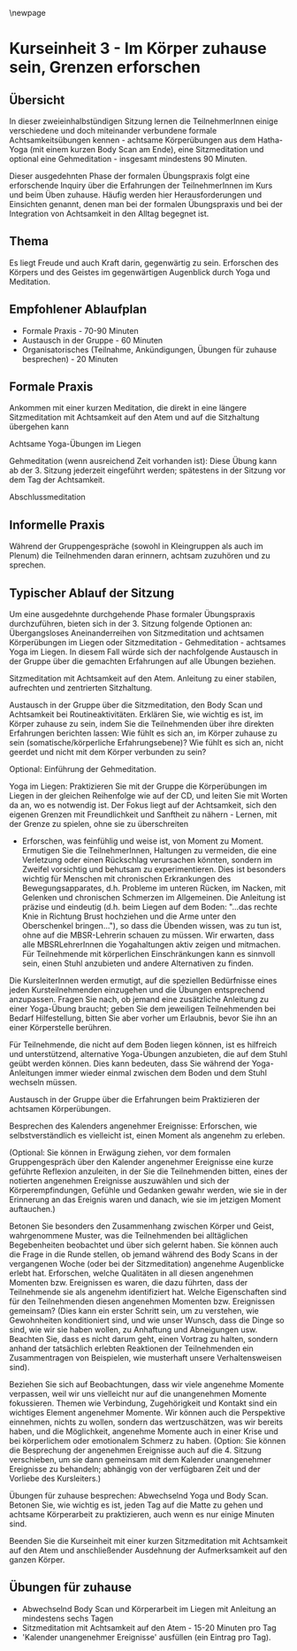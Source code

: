 \newpage

# Kurseinheit 3 - Im Körper zuhause sein, Grenzen erforschen

## Übersicht

In dieser zweieinhalbstündigen Sitzung lernen die TeilnehmerInnen einige verschiedene
und doch miteinander verbundene formale Achtsamkeitsübungen kennen - achtsame
Körperübungen aus dem Hatha-Yoga (mit einem kurzen Body Scan am Ende), eine
Sitzmeditation und optional eine Gehmeditation - insgesamt mindestens 90 Minuten.

Dieser ausgedehnten Phase der formalen Übungspraxis folgt eine erforschende Inquiry
über die Erfahrungen der TeilnehmerInnen im Kurs und beim Üben zuhause. Häufig
werden hier Herausforderungen und Einsichten genannt, denen man bei der formalen
Übungspraxis und bei der Integration von Achtsamkeit in den Alltag begegnet ist.

## Thema

Es liegt Freude und auch Kraft darin, gegenwärtig zu sein. Erforschen des Körpers und
des Geistes im gegenwärtigen Augenblick durch Yoga und Meditation.

## Empfohlener Ablaufplan

- Formale Praxis - 70-90 Minuten
- Austausch in der Gruppe - 60 Minuten
- Organisatorisches (Teilnahme, Ankündigungen, Übungen für zuhause besprechen) - 20 Minuten

## Formale Praxis

Ankommen mit einer kurzen Meditation, die direkt in eine längere Sitzmeditation mit
Achtsamkeit auf den Atem und auf die Sitzhaltung übergehen kann

Achtsame Yoga-Übungen im Liegen

Gehmeditation (wenn ausreichend Zeit vorhanden ist): Diese Übung kann ab der 3.
Sitzung jederzeit eingeführt werden; spätestens in der Sitzung vor dem Tag der
Achtsamkeit.

Abschlussmeditation

## Informelle Praxis

Während der Gruppengespräche (sowohl in Kleingruppen als auch im Plenum) die
Teilnehmenden daran erinnern, achtsam zuzuhören und zu sprechen.

## Typischer Ablauf der Sitzung

Um eine ausgedehnte durchgehende Phase formaler Übungspraxis durchzuführen,
bieten sich in der 3. Sitzung folgende Optionen an: Übergangsloses Aneinanderreihen
von Sitzmeditation und achtsamen Körperübungen im Liegen oder Sitzmeditation -
Gehmeditation - achtsames Yoga im Liegen. In diesem Fall würde sich der
nachfolgende Austausch in der Gruppe über die gemachten Erfahrungen auf alle
Übungen beziehen.

Sitzmeditation mit Achtsamkeit auf den Atem. Anleitung zu einer stabilen, aufrechten
und zentrierten Sitzhaltung.

Austausch in der Gruppe über die Sitzmeditation, den Body Scan und Achtsamkeit bei
Routineaktivitäten. Erklären Sie, wie wichtig es ist, im Körper zuhause zu sein, indem
Sie die Teilnehmenden über ihre direkten Erfahrungen berichten lassen: Wie fühlt es
sich an, im Körper zuhause zu sein (somatische/körperliche Erfahrungsebene)? Wie
fühlt es sich an, nicht geerdet und nicht mit dem Körper verbunden zu sein?

Optional: Einführung der Gehmeditation.

Yoga im Liegen: Praktizieren Sie mit der Gruppe die Körperübungen im Liegen in der
gleichen Reihenfolge wie auf der CD, und leiten Sie mit Worten da an, wo es notwendig
ist. Der Fokus liegt auf der Achtsamkeit, sich den eigenen Grenzen mit Freundlichkeit
und Sanftheit zu nähern - Lernen, mit der Grenze zu spielen, ohne sie zu überschreiten
- Erforschen, was feinfühlig und weise ist, von Moment zu Moment. Ermutigen Sie die
TeilnehmerInnen, Haltungen zu vermeiden, die eine Verletzung oder einen Rückschlag
verursachen könnten, sondern im Zweifel vorsichtig und behutsam zu experimentieren.
Dies ist besonders wichtig für Menschen mit chronischen Erkrankungen des
Bewegungsapparates, d.h. Probleme im unteren Rücken, im Nacken, mit Gelenken und
chronischen Schmerzen im Allgemeinen. Die Anleitung ist präzise und eindeutig (d.h.
beim Liegen auf dem Boden: "...das rechte Knie in Richtung Brust hochziehen und die
Arme unter den Oberschenkel bringen..."), so dass die Übenden wissen, was zu tun ist,
ohne auf die MBSR-Lehrerin schauen zu müssen. Wir erwarten, dass alle
MBSRLehrerInnen die Yogahaltungen aktiv zeigen und mitmachen. Für Teilnehmende
mit körperlichen Einschränkungen kann es sinnvoll sein, einen Stuhl anzubieten und
andere Alternativen zu finden.

Die KursleiterInnen werden ermutigt, auf die speziellen Bedürfnisse eines jeden
Kursteilnehmenden einzugehen und die Übungen entsprechend anzupassen. Fragen
Sie nach, ob jemand eine zusätzliche Anleitung zu einer Yoga-Übung braucht; geben
Sie dem jeweiligen Teilnehmenden bei Bedarf Hilfestellung, bitten Sie aber vorher um
Erlaubnis, bevor Sie ihn an einer Körperstelle berühren.

Für Teilnehmende, die nicht auf dem Boden liegen können, ist es hilfreich und
unterstützend, alternative Yoga-Übungen anzubieten, die auf dem Stuhl geübt werden
können. Dies kann bedeuten, dass Sie während der Yoga-Anleitungen immer wieder
einmal zwischen dem Boden und dem Stuhl wechseln müssen.

Austausch in der Gruppe über die Erfahrungen beim Praktizieren der achtsamen
Körperübungen.

Besprechen des Kalenders angenehmer Ereignisse: Erforschen, wie selbstverständlich
es vielleicht ist, einen Moment als angenehm zu erleben.

(Optional: Sie können in Erwägung ziehen, vor dem formalen Gruppengespräch über
den Kalender angenehmer Ereignisse eine kurze geführte Reflexion anzuleiten, in der
Sie die Teilnehmenden bitten, eines der notierten angenehmen Ereignisse auszuwählen
und sich der Körperempfindungen, Gefühle und Gedanken gewahr werden, wie sie in
der Erinnerung an das Ereignis waren und danach, wie sie im jetzigen Moment
auftauchen.)

Betonen Sie besonders den Zusammenhang zwischen Körper und Geist,
wahrgenommene Muster, was die Teilnehmenden bei alltäglichen Begebenheiten
beobachtet und über sich gelernt haben. Sie können auch die Frage in die Runde
stellen, ob jemand während des Body Scans in der vergangenen Woche (oder bei der
Sitzmeditation) angenehme Augenblicke erlebt hat. Erforschen, welche Qualitäten in all
diesen angenehmen Momenten bzw. Ereignissen es waren, die dazu führten, dass der
Teilnehmende sie als angenehm identifiziert hat. Welche Eigenschaften sind für den
Teilnehmenden diesen angenehmen Momenten bzw. Ereignissen gemeinsam? (Dies
kann ein erster Schritt sein, um zu verstehen, wie Gewohnheiten konditioniert sind, und
wie unser Wunsch, dass die Dinge so sind, wie wir sie haben wollen, zu Anhaftung und
Abneigungen usw. Beachten Sie, dass es nicht darum geht, einen Vortrag zu halten,
sondern anhand der tatsächlich erlebten Reaktionen der Teilnehmenden ein
Zusammentragen von Beispielen, wie musterhaft unsere Verhaltensweisen sind).

Beziehen Sie sich auf Beobachtungen, dass wir viele angenehme Momente verpassen,
weil wir uns vielleicht nur auf die unangenehmen Momente fokussieren. Themen wie
Verbindung, Zugehörigkeit und Kontakt sind ein wichtiges Element angenehmer
Momente. Wir können auch die Perspektive einnehmen, nichts zu wollen, sondern das
wertzuschätzen, was wir bereits haben, und die Möglichkeit, angenehme Momente
auch in einer Krise und bei körperlichem oder emotionalem Schmerz zu haben.
(Option: Sie können die Besprechung der angenehmen Ereignisse auch auf die 4.
Sitzung verschieben, um sie dann gemeinsam mit dem Kalender unangenehmer
Ereignisse zu behandeln; abhängig von der verfügbaren Zeit und der Vorliebe des
Kursleiters.)

Übungen für zuhause besprechen: Abwechselnd Yoga und Body Scan. Betonen Sie,
wie wichtig es ist, jeden Tag auf die Matte zu gehen und achtsame Körperarbeit zu
praktizieren, auch wenn es nur einige Minuten sind.

Beenden Sie die Kurseinheit mit einer kurzen Sitzmeditation mit Achtsamkeit auf den
Atem und anschließender Ausdehnung der Aufmerksamkeit auf den ganzen Körper.

## Übungen für zuhause

- Abwechselnd Body Scan und Körperarbeit im Liegen mit Anleitung an mindestens sechs Tagen
- Sitzmeditation mit Achtsamkeit auf den Atem - 15-20 Minuten pro Tag
- 'Kalender unangenehmer Ereignisse' ausfüllen (ein Eintrag pro Tag).
